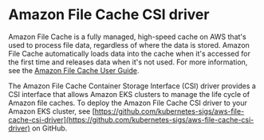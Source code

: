 # Amazon File Cache CSI driver<a name="file-cache-csi"></a>

Amazon File Cache is a fully managed, high\-speed cache on AWS that's used to process file data, regardless of where the data is stored\. Amazon File Cache automatically loads data into the cache when it's accessed for the first time and releases data when it's not used\. For more information, see the [Amazon File Cache User Guide](https://docs.aws.amazon.com/fsx/latest/FileCacheGuide/what-is.html)\.

The Amazon File Cache Container Storage Interface \(CSI\) driver provides a CSI interface that allows Amazon EKS clusters to manage the life cycle of Amazon file caches\. To deploy the Amazon File Cache CSI driver to your Amazon EKS cluster, see [https://github.com/kubernetes-sigs/aws-file-cache-csi-driver](https://github.com/kubernetes-sigs/aws-file-cache-csi-driver) on GitHub\.